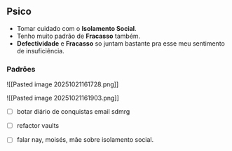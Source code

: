 ## Psico
- Tomar cuidado com o **Isolamento Social**.
- Tenho muito padrão de **Fracasso** também.
- **Defectividade** e **Fracasso** so juntam bastante pra esse meu sentimento de insuficiência.

### Padrões
![[Pasted image 20251021161728.png]]

![[Pasted image 20251021161903.png]]


- [ ] botar diário de conquistas email sdmrg
- [ ] refactor vaults
- [ ] falar nay, moisés, mãe sobre isolamento social.

